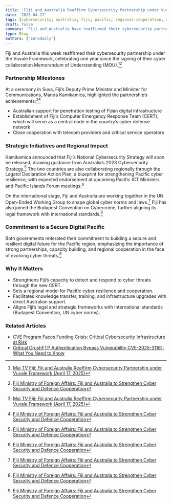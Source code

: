 ```yaml
---
title: 'Fiji and Australia Reaffirm Cybersecurity Partnership under Vuvale Framework'
date: '2025-04-17'
tags: [cybersecurity, australia, fiji, pacific, regional-cooperation, cert, vuvale-framework]
draft: false
summary: 'Fiji and Australia have reaffirmed their cybersecurity partnership under the Vuvale Framework, marking one year since the signing of their cyber collaboration MOU and announcing new steps to strengthen Fiji’s digital defenses.'
type: Blog
authors: ['zerodaily']
---
```


Fiji and Australia this week reaffirmed their cybersecurity partnership under the Vuvale Framework, celebrating one year since the signing of their cyber collaboration Memorandum of Understanding (MOU).[^1][^2]

### Partnership Milestones

At a ceremony in Suva, Fiji’s Deputy Prime Minister and Minister for Communications, Manoa Kamikamica, highlighted the partnership’s achievements:[^1][^2]

- Australian support for penetration testing of Fijian digital infrastructure
- Establishment of Fiji’s Computer Emergency Response Team (CERT), which will serve as a central node in the country’s cyber defense network
- Close cooperation with telecom providers and critical service operators

### Strategic Initiatives and Regional Impact

Kamikamica announced that Fiji’s National Cybersecurity Strategy will soon be released, drawing guidance from Australia’s 2023 Cybersecurity Strategy.[^2] The two countries are also collaborating regionally through the Lagatoi Declaration Action Plan, a blueprint for strengthening Pacific cyber resilience, with expected endorsement at upcoming Pacific ICT Ministers and Pacific Islands Forum meetings.[^2]

On the international stage, Fiji and Australia are working together in the UN Open-Ended Working Group to shape global cyber norms and laws.[^2] Fiji has also joined the Budapest Convention on Cybercrime, further aligning its legal framework with international standards.[^2]

### Commitment to a Secure Digital Pacific

Both governments reiterated their commitment to building a secure and resilient digital future for the Pacific region, emphasizing the importance of strong partnerships, capacity building, and regional cooperation in the face of evolving cyber threats.[^2]

### Why It Matters

- Strengthens Fiji’s capacity to detect and respond to cyber threats through the new CERT.
- Sets a regional model for Pacific cyber resilience and cooperation.
- Facilitates knowledge transfer, training, and infrastructure upgrades with direct Australian support.
- Aligns Fiji’s legal and strategic frameworks with international standards (Budapest Convention, UN cyber norms).

### Related Articles

- [CVE Program Faces Funding Crisis: Critical Cybersecurity Infrastructure at Risk](/blog/2025-04-16-cve-program-funding-crisis)
- [Critical CrushFTP Authentication Bypass Vulnerability CVE-2025-31161: What You Need to Know](/blog/2025-04-13-crushftp-vulnerability)

<!-- Sources -->

[^1]: [Mai TV Fiji: Fiji and Australia Reaffirm Cybersecurity Partnership under Vuvale Framework (April 17, 2025)](https://maitvfiji.com/fiji-and-australia-reaffirm-cybersecurity-partnership-under-vuvale-framework/)
[^2]: [Fiji Ministry of Foreign Affairs: Fiji and Australia to Strengthen Cyber Security and Defence Cooperation](https://www.foreignaffairs.gov.fj/fiji-and-australia-to-strengthen-cyber-security-and-defence-cooperation/)
